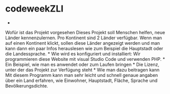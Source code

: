 # codeweekZLI
*
Wofür ist das Projekt vorgesehen
Dieses Projekt soll Menschen helfen, neue Länder kennenzulernen. Pro Kontinent sind 2 Länder verfügbar. Wenn man auf einen Kontinent klickt, sollen diese Länder angezeigt werden und man kann dann ein paar Infos herauslesen wie zum Beispiel die Hauptstadt oder die Landessprache.
*
Wie wird es konfiguriert und installiert:
Wir programmieren diese Website mit visual Studio Code und verwenden PHP.
*
Ein Beispiel, wie man es anwendet oder zum Laufen bringen
*
Die Lizenz, unter der das Projekt zur Verfügung steht
*
Wie man dazu beitragen kann
Mit diesem Programm kann man sehr leicht und schnell genaue angaben über ein Land erfahren, wie Einwohner, Hauptstadt, Fläche, Sprache und Bevölkerungsdichte.
